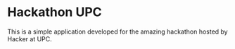 # Hackathon UPC

This is a simple application developed for the amazing hackathon hosted by Hacker at UPC.
